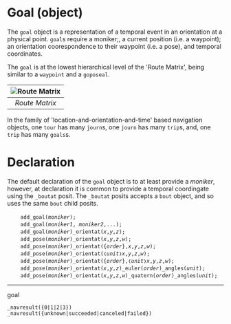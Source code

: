 # Goal (object)
The `goal` object is a representation of a temporal event in an orientation at a physical point. `goal`s require a moniker;, a current position (i.e. a waypoint); an orientation coorespondence to their waypoint (i.e. a pose), and temporal coordinates. 

The `goal` is at the lowest hierarchical level of the 'Route Matrix', being similar to a `waypoint`  and a `goposeal`.

| ![Route Matrix](/_img/route_matrix.jpeg "Route Matrix") |
| :---: |
| *Route Matrix* |

In the family of 'location-and-orientation-and-time' based navigation objects, one `tour` has many `journ`s, one `journ` has many `trip`s, and, one `trip` has many `goals`s.

# Declaration
The default declaration of the `goal` object is to at least provide a *moniker*, however, at declaration it is common to provide a temporal coordingate using the `_boutat` posit. The `_boutat` posits accepts a `bout` object, and so uses the same `bout` child posits.

&nbsp;&nbsp;&nbsp;&nbsp;&nbsp;&nbsp;` add_goal(`*`moniker`*`);`<br>
&nbsp;&nbsp;&nbsp;&nbsp;&nbsp;&nbsp;` add_goal(`*`moniker1`*`, `*`moniker2`*`,...);`<br>
&nbsp;&nbsp;&nbsp;&nbsp;&nbsp;&nbsp;` add_goal(`*`moniker`*`)_orientat(`*`x`*`,`*`y`*`,`*`z`*`);`<br>
&nbsp;&nbsp;&nbsp;&nbsp;&nbsp;&nbsp;` add_pose(`*`moniker`*`)_orientat(`*`x`*`,`*`y`*`,`*`z`*`,`*`w`*`);`<br>
&nbsp;&nbsp;&nbsp;&nbsp;&nbsp;&nbsp;` add_pose(`*`moniker`*`)_orientat({`*`order`*`},`*`x`*`,`*`y`*`,`*`z`*`,`*`w`*`);`<br>
&nbsp;&nbsp;&nbsp;&nbsp;&nbsp;&nbsp;` add_pose(`*`moniker`*`)_orientat(❬`*`unit`*`❭`*`x`*`,`*`y`*`,`*`z`*`,`*`w`*`);`<br>
&nbsp;&nbsp;&nbsp;&nbsp;&nbsp;&nbsp;` add_pose(`*`moniker`*`)_orientat({`*`order`*`},❬`*`unit`*`❭`*`x`*`,`*`y`*`,`*`z`*`,`*`w`*`);`<br>
&nbsp;&nbsp;&nbsp;&nbsp;&nbsp;&nbsp;` add_pose(`*`moniker`*`)_orientat(`*`x`*`,`*`y`*`,`*`z`*`)_euler(`*`order`*`)_angles(`*`unit`*`);`<br>
&nbsp;&nbsp;&nbsp;&nbsp;&nbsp;&nbsp;` add_pose(`*`moniker`*`)_orientat(`*`x`*`,`*`y`*`,`*`z`*`,`*`w`*`)_quatern(`*`order`*`)_angles(`*`unit`*`);`


---------------------
goal

```Diego
_navresult({0|1|2|3})
_navresult({unknown|succeeded|canceled|failed})
```